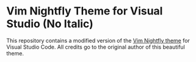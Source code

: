 # Vim Nightfly Theme for Visual Studio (No Italic)

This repository contains a modified version of the [Vim Nightfly theme](https://marketplace.visualstudio.com/items?itemName=kitPlz.vim-nightfly-theme&ssr=false#overview) for Visual Studio Code. All credits go to the original author of this beautiful theme.


